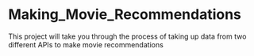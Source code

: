 # Making_Movie_Recommendations
This project will take you through the process of taking  up data from two different APIs to make movie recommendations
